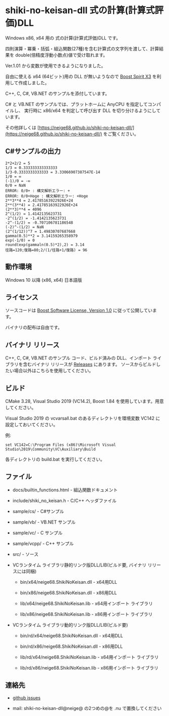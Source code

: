# shiki-no-keisan-dll 式の計算(計算式評価)DLL

Windows x86, x64 用の 式の計算(計算式評価)DLL です。

四則演算・冪乗・括弧・組込関数(27種)を含む計算式の文字列を渡して、計算結果を double(倍精度浮動小数点)値で受け取れます。

Ver.1.01 から変数が使用できるようになりました。

自由に使える x64 (64ビット)用の DLL が無いようなので 
[Boost Spirit X3](https://www.boost.org/doc/libs/1_84_0/libs/spirit/doc/x3/html/index.html) 
を利用して作成しました。

C++, C, C#, VB.NET のサンプルを添付しています。

C# と VB.NET のサンプルでは、プラットホームに AnyCPU を指定してコンパイルし、
実行時に x86/x64 を判定して呼び出す DLL を切り分けるようにしています。

その他詳しくは
[https://neige68.github.io/shiki-no-keisan-dll/](https://neige68.github.io/shiki-no-keisan-dll/) 
をご覧ください。

## C#サンプルの出力

    2*2+2/2 = 5
    1/3 = 0.333333333333333
    1/3-0.3333333333333 = 3.33066907387547E-14
    1/0 = ∞
    (-1)/0 = -∞
    0/0 = NaN
    ERROR: 0/0+ : 構文解析エラー: +
    ERROR: 0/0+Hoge : 構文解析エラー: +Hoge
    2**3**4 = 2.41785163922926E+24
    2**(3**4) = 2.41785163922926E+24
    (2**3)**4 = 4096
    2^(1/2) = 1.4142135623731
    -2^(1/2) = -1.4142135623731
    -2^-(1/2) = -0.707106781186548
    (-2)^-(1/2) = NaN
    (2^(1/12))^7 = 1.49830707687668
    gamma(0.5)**2 = 3.14159265358979
    exp(-1/0) = 0
    round(exp(gammaln(0.5)*2),2) = 3.14
    往路=120;復路=80;2/(1/往路+1/復路) = 96

## 動作環境

Windows 10 以降 (x86, x64) 日本語版

## ライセンス

ソースコードは [Boost Software License, Version 1.0](https://www.boost.org/LICENSE_1_0.txt) に従って公開しています。

バイナリの配布は自由です。

## バイナリ リリース

C++, C, C#, VB.NET のサンプル コード、ビルド済みの DLL、インポート ライブラリを含むバイナリ リリースが
[Releases](https://github.com/neige68/shiki-no-keisan-dll/releases) にあります。
ソースからビルドしたい場合以外はこちらを使用してください。

## ビルド

CMake 3.28, Visual Studio 2019 (VC14.2), Boost 1.84 を使用しています。用意してください。

Visual Studio 2019 の vcvarsall.bat のあるディレクトリを環境変数 VC142 に設定しておいてください。

例:

    set VC142=C:\Program Files (x86)\Microsoft Visual Studio\2019\Community\VC\Auxiliary\Build
    
各ディレクトリの build.bat を実行してください。

## ファイル

* docs/builtin_functions.html - 組込関数ドキュメント

* include/shiki_no_keisan.h - C/C++ ヘッダファイル

* sample/cs/ - C#サンプル

* sample/vb/ - VB.NET サンプル

* sample/vc/ - C サンプル

* sample/vcpp/ - C++ サンプル

* src/ - ソース

* VCランタイム ライブラリ静的リンク版DLL/LIB(ビルド要, バイナリ リリースには同梱)

  * bin/x64/neige68.ShikiNoKeisan.dll - x64用DLL

  * bin/x86/neige68.ShikiNoKeisan.dll - x86用DLL

  * lib/x64/neige68.ShikiNoKeisan.lib - x64用インポート ライブラリ

  * lib/x86/neige68.ShikiNoKeisan.lib - x86用インポート ライブラリ
  
* VCランタイム ライブラリ動的リンク版DLL/LIB(ビルド要)

  * bin/rd/x64/neige68.ShikiNoKeisan.dll - x64用DLL

  * bin/rd/x86/neige68.ShikiNoKeisan.dll - x86用DLL

  * lib/rd/x64/neige68.ShikiNoKeisan.lib - x64用インポート ライブラリ

  * lib/rd/x86/neige68.ShikiNoKeisan.lib - x86用インポート ライブラリ

## 連絡先

* [github issues](https://github.com/neige68/shiki-no-keisan-dll/issues)

* mail: shiki-no-keisan-dll@neige@ の2つめの@を .nu で置換してください
